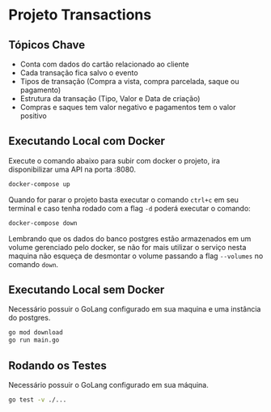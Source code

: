# Projeto Transactions

## Tópicos Chave

- Conta com dados do cartão relacionado ao cliente
- Cada transação fica salvo o evento
- Tipos de transação (Compra a vista, compra parcelada, saque ou pagamento)
- Estrutura da transação (Tipo, Valor e Data de criação)
- Compras e saques tem valor negativo e pagamentos tem o valor positivo

## Executando Local com Docker

Execute o comando abaixo para subir com docker o projeto, ira disponibilizar uma API na porta :8080.

```sh
docker-compose up
```

Quando for parar o projeto basta executar o comando `ctrl+c` em seu terminal e caso tenha rodado com a flag `-d` poderá executar o comando:

```sh
docker-compose down
```

Lembrando que os dados do banco postgres estão armazenados em um volume gerenciado pelo docker, se não for mais utilizar o serviço nesta maquina não esqueça de desmontar o volume passando a flag `--volumes` no comando `down`.

## Executando Local sem Docker

Necessário possuir o GoLang configurado em sua maquina e uma instância do postgres.

```sh
go mod download
go run main.go
```

## Rodando os Testes

Necessário possuir o GoLang configurado em sua máquina.

```sh
go test -v ./...
```
